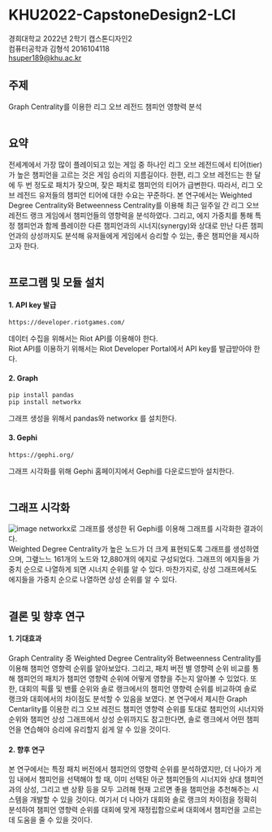 # KHU2022-CapstoneDesign2-LCI

경희대학교 2022년 2학기 캡스톤디자인2 <br/>
컴퓨터공학과 김형석 2016104118 <br/>
hsuper189@khu.ac.kr <br/>

## 주제
Graph Centrality를 이용한 리그 오브 레전드 챔피언 영향력 분석 
<br/><br/>

## 요약
전세계에서 가장 많이 플레이되고 있는 게임 중 하나인 리그 오브 레전드에서 티어(tier)가 높은 챔피언을 고르는 것은 게임 승리의 지름길이다. 한편, 리그 오브 레전드는 한 달에 두 번 정도로 패치가 잦으며, 잦은 패치로 챔피언의 티어가 급변한다. 따라서, 리그 오브 레전드 유저들의 챔피언 티어에 대한 수요는 꾸준하다. 본 연구에서는 Weighted Degree Centrality와 Betweenness Centrality를 이용해 최근 일주일 간 리그 오브 레전드 랭크 게임에서 챔피언들의 영향력을 분석하였다. 그리고, 에지 가중치를 통해 특정 챔피언과 함께 플레이한 다른 챔피언과의 시너지(synergy)와 상대로 만난 다른 챔피언과의 상성까지도 분석해 유저들에게 게임에서 승리할 수 있는, 좋은 챔피언을 제시하고자 한다.
<br/><br/>

## 프로그램 및 모듈 설치
#### 1. API key 발급
```
https://developer.riotgames.com/
```
데이터 수집을 위해서는 Riot API를 이용해야 한다. <br/>
Riot API를 이용하기 위해서는 Riot Developer Portal에서 API key를 발급받아야 한다.<br/>
#### 2. Graph
```
pip install pandas
pip install networkx
```
그래프 생성을 위해서 pandas와 networkx 를 설치한다.<br/>
#### 3. Gephi
```
https://gephi.org/
```
그래프 시각화를 위해 Gephi 홈페이지에서 Gephi를 다운로드받아 설치한다.
<br/><br/>

## 그래프 시각화
![image](https://user-images.githubusercontent.com/30518853/205503307-ba68bb6c-84cf-4562-800e-14bff32f7294.PNG)
networkx로 그래프를 생성한 뒤 Gephi를 이용해 그래프를 시각화한 결과이다. <br/>
Weighted Degree Centrality가 높은 노드가 더 크게 표현되도록 그래프를 생성하였으며, 그랲느느 161개의 노드와 12,880개의 에지로 구성되었다. 그래프의 에지들을 가중치 순으로 나열하게 되면 시너지 순위를 알 수 있다. 마찬가지로, 상성 그래프에서도 에지들을 가중치 순으로 나열하면 상성 순위를 알 수 있다.<br/><br/>

## 결론 및 향후 연구
#### 1. 기대효과
Graph Centrality 중 Weighted Degree Centrality와 Betweenness Centrality를 이용해 챔피언 영향력 순위를 알아보았다. 그리고, 패치 버전 별 영향력 순위 비교를 통해 챔피언의 패치가 챔피언 영향력 순위에 어떻게 영향을 주는지 알아볼 수 있었다. 또한, 대회의 픽률 및 밴률 순위와 솔로 랭크에서의 챔피언 영향력 순위를 비교하여 솔로 랭크와 대회에서의 차이점도 분석할 수 있음을 보였다. 본 연구에서 제시한 Graph Centarlity를 이용한 리그 오브 레전드 챔피언 영향력 순위를 토대로 챔피언의 시너지와 순위와 챔피언 상성 그래프에서 상성 순위까지도 참고한다면, 솔로 랭크에서 어떤 챔피언을 연습해야 승리에 유리할지 쉽게 알 수 있을 것이다.<br/>

#### 2. 향후 연구
본 연구에서는 특정 패치 버전에서 챔피언의 영향력 순위를 분석하였지만, 더 나아가 게임 내에서 챔피언을 선택해야 할 때, 이미 선택된 아군 챔피언들의 시너지와 상대 챔피언과의 상성, 그리고 밴 상황 등을 모두 고려해 현재 고르면 좋을 챔피언을 추천해주는 시스템을 개발할 수 있을 것이다. 여기서 더 나아가 대회와 솔로 랭크의 차이점을 정확히 분석하여 챔피언 영향력 순위를 대회에 맞게 재정립함으로써 대회에서 챔피언을 고르는 데 도움을 줄 수 있을 것이다.

